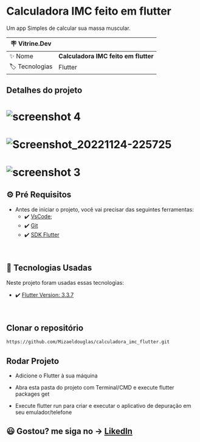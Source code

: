# Calculadora IMC feito em flutter

Um app Simples de calcular sua massa muscular.

| :placard: Vitrine.Dev |     |
| -------------  | --- |
| :sparkles: Nome        | **Calculadora IMC feito em flutter**
| :label: Tecnologias | Flutter

## Detalhes do projeto

# ![screenshot 4](https://user-images.githubusercontent.com/89351018/203880899-9a408587-8b32-4ff0-8d23-ddf649dbabed.jpg#vitrinedev)

# ![Screenshot_20221124-225725](https://user-images.githubusercontent.com/89351018/203885220-5c16b3d9-b5df-406a-8e9e-3ef078e937a6.jpg#vitrinedev)

# ![screenshot 3](https://user-images.githubusercontent.com/89351018/203881183-7c81874f-dd97-4f5e-b554-10dee64aa713.jpg#vitrinedev)



## ⚙ Pré Requisitos

- Antes de iniciar o projeto, você vai precisar das seguintes ferramentas: 
    - ✔️ [VsCode](https://code.visualstudio.com/download);
    - ✔️ [Git](https://git-scm.com/)
    - ✔️ [SDK Flutter](https://docs.flutter.dev/get-started/install)

<br>

## 🚀 Tecnologias Usadas

Neste projeto foram usadas essas tecnologias:

- ✔️ [Flutter Version: 3.3.7](https://flutter.dev/)

<br>

## Clonar o repositório
```bash
https://github.com/Mizaeldouglas/calculadora_imc_flutter.git
```

## Rodar Projeto

- Adicione o Flutter à sua máquina

- Abra esta pasta do projeto com Terminal/CMD e execute flutter packages get

- Execute flutter run para criar e executar o aplicativo de depuração em seu emulador/telefone





## 😃 Gostou? me siga no -> [Likedln](https://www.linkedin.com/in/mizaeel-douglas-aa850a216/)

